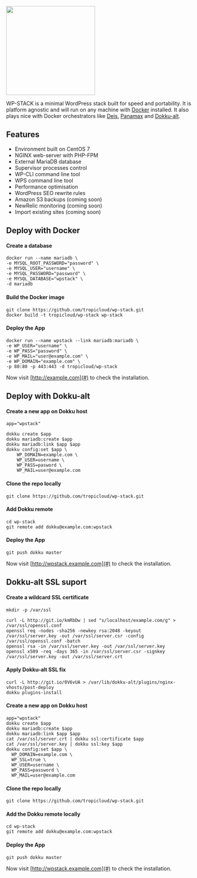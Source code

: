 <img src="http://assets.tropicloud.net/wpstack/logo-wpstack-light.png" width="240" border="0" style="display: block; max-width:100%;">

WP-STACK is a minimal WordPress stack built for speed and portability. It is platform agnostic and will run on any machine with [Docker](http://docker.com) installed. It also plays nice with Docker orchestrators like [Deis](http://deis.io), [Panamax](http://panamax.io) and [Dokku-alt](https://github.com/dokku-alt/dokku-alt).

Features
-------------
* Environment built on CentOS 7
* NGINX web-server with PHP-FPM
* External MariaDB database
* Supervisor processes control
* WP-CLI command line tool
* WPS command line tool
* Performance optimisation
* WordPress SEO rewrite rules
* Amazon S3 backups (coming soon)
* NewRelic monitoring (coming soon)
* Import existing sites (coming soon)

Deploy with Docker
-------------

#### Create a database
```shell
docker run --name mariadb \
-e MYSQL_ROOT_PASSWORD="password" \
-e MYSQL_USER="username" \
-e MYSQL_PASSWORD="password" \
-e MYSQL_DATABASE="wpstack" \
-d mariadb
```

#### Build the Docker image
```shell
git clone https://github.com/tropicloud/wp-stack.git
docker build -t tropicloud/wp-stack wp-stack
```

#### Deploy the App
```shell
docker run --name wpstack --link mariadb:mariadb \
-e WP_USER="username" \
-e WP_PASS="password" \
-e WP_MAIL="user@example.com" \
-e WP_DOMAIN="example.com" \
-p 80:80 -p 443:443 -d tropicloud/wp-stack
```

Now visit [http://example.com](#) to check the installation.


Deploy with Dokku-alt
-------------

#### Create a new app on Dokku host
```shell
app="wpstack"

dokku create $app
dokku mariadb:create $app 
dokku mariadb:link $app $app
dokku config:set $app \
	WP_DOMAIN=example.com \
	WP_USER=username \
	WP_PASS=pasword \
	WP_MAIL=user@example.com
```

#### Clone the repo locally
```shell
git clone https://github.com/tropicloud/wp-stack.git
```

#### Add Dokku remote
```shell
cd wp-stack
git remote add dokku@example.com:wpstack
```

#### Deploy the App
```shell
git push dokku master
```

Now visit [http://wpstack.example.com](#) to check the installation.


Dokku-alt SSL suport
-------------

#### Create a wildcard SSL certificate
```shell
mkdir -p /var/ssl
 
curl -L http://git.io/kmRbDw | sed "s/localhost/example.com/g" > /var/ssl/openssl.conf
openssl req -nodes -sha256 -newkey rsa:2048 -keyout /var/ssl/server.key -out /var/ssl/server.csr -config /var/ssl/openssl.conf -batch
openssl rsa -in /var/ssl/server.key -out /var/ssl/server.key
openssl x509 -req -days 365 -in /var/ssl/server.csr -signkey /var/ssl/server.key -out /var/ssl/server.crt
``` 

#### Apply Dokku-alt SSL fix
```
curl -L http://git.io/0V6vUA > /var/lib/dokku-alt/plugins/nginx-vhosts/post-deploy
dokku plugins-install
```

#### Create a new app on Dokku host
```shell
app="wpstack"
dokku create $app
dokku mariadb:create $app 
dokku mariadb:link $app $app
cat /var/ssl/server.crt | dokku ssl:certificate $app
cat /var/ssl/server.key | dokku ssl:key $app
dokku config:set $app \
  WP_DOMAIN=example.com \
  WP_SSL=true \
  WP_USER=username \
  WP_PASS=password \
  WP_MAIL=user@example.com
```

#### Clone the repo locally
```shell
git clone https://github.com/tropicloud/wp-stack.git
```

#### Add the Dokku remote locally
```shell
cd wp-stack
git remote add dokku@example.com:wpstack
```

#### Deploy the App
```shell
git push dokku master
```

Now visit [http://wpstack.example.com](#) to check the installation.
